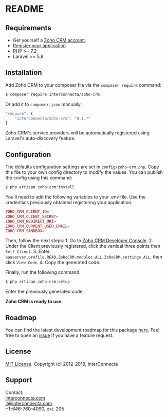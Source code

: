 # README

## Requirements

* Get yourself a [Zoho CRM account](https://www.zoho.com/crm/).
* [Register your application](https://www.zoho.com/crm/developer/docs/php-sdk/clientapp.html)
* PHP &gt;= 7.2
* Laravel &gt;= 5.8

## Installation

Add Zoho CRM to your composer file via the `composer require` command:

```bash
$ composer require interconnecta/zoho-crm
```

Or add it to `composer.json` manually:

```javascript
"require": {
    "interconnecta/zoho-crm": "0.1.*"
}
```

Zoho CRM's service providers will be automatically registered using Laravel's auto-discovery feature.

## Configuration

The defaults configuration settings are set in `config/zoho-crm.php`. Copy this file to your own config directory to modify the values. You can publish the config using this command:

```bash
$ php artisan zoho-crm:install
```

You'll need to add the following variables to your .env file. Use the credentials previously obtained registering your application.

```php
ZOHO_CRM_CLIENT_ID=
ZOHO_CRM_CLIENT_SECRET=
ZOHO_CRM_REDIRECT_URI=
ZOHO_CRM_CURRENT_USER_EMAIL=
ZOHO_CRM_SANDBOX=
```

Then, follow the next steps: 1. Go to [Zoho CRM Developer Console](https://accounts.zoho.com/developerconsole). 2. Under the Client previously registered, click the vertical three points then `Self Client`. 3. Enter `aaaserver.profile.READ,ZohoCRM.modules.ALL,ZohoCRM.settings.ALL`, then click `View Code`. 4. Copy the generated code.

Finally, run the following command:

```bash
$ php artisan zoho-crm:setup
```

Enter the previously generated code.

**Zoho CRM is ready to use.**

## Roadmap

You can find the latest development roadmap for this package [here](https://github.com/InterConnectaOrg/zoho-crm/tree/66e4878b94556802707dfd6e7ab0f29a1f168c9e/docs/docs/roadmap.md). Feel free to open an [issue](https://github.com/InterConnectaOrg/zoho-crm/issues) if you have a feature request.

## License

[MIT License](https://opensource.org/licenses/MIT). Copyright \(c\) 2012-2019, InterConnecta

## Support

Contact:  
 [interconnecta.com](https://interconnecta.com)  
 it@interconnecta.com  
 +1-646-760-4090, ext. 205

